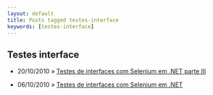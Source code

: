 ```yaml
---
layout: default
title: Posts tagged testes-interface
keywords: [testes-interface]
---
```

<h2 class="category">Testes interface</h2>
<ul class="posts">
<li>
<p>
<span class="date">20/10/2010</span> &raquo;
<a href="/blog/testes-de-interfaces-com-selenium-em-net-parte-iii">Testes de interfaces com Selenium em .NET parte III</a>
</p>
</li>
<li>
<p>
<span class="date">06/10/2010</span> &raquo;
<a href="/blog/testes-de-interfaces-com-selenium-em-net">Testes de interfaces com Selenium em .NET</a>
</p>
</li>
</ul>
